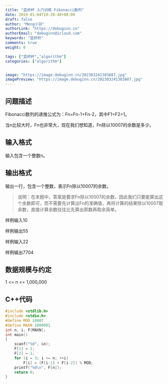 ```yaml
---
title: "蓝桥杯 入门训练 Fibonacci数列"
date: 2019-01-04T19:20:48+08:00
draft: false
author: "Meng小羽"
authorLink: "https://debuginn.cn"
authorEmail: "debuginn@icloud.com"
keywords: "蓝桥杯"
comments: true
weight: 0

tags: ["蓝桥杯","algorithm"]
categories: ["algorithm"]


image: "https://image.debuginn.cn/202303241303887.jpg"
imagePreview: "https://image.debuginn.cn/202303241303887.jpg"
---
```


## 问题描述

Fibonacci数列的递推公式为：Fn=Fn-1+Fn-2，其中F1=F2=1。

当n比较大时，Fn也非常大，现在我们想知道，Fn除以10007的余数是多少。

## 输入格式

输入包含一个整数n。

## 输出格式

输出一行，包含一个整数，表示Fn除以10007的余数。

> 说明：在本题中，答案是要求Fn除以10007的余数，因此我们只要能算出这个余数即可，而不需要先计算出Fn的准确值，再将计算的结果除以10007取余数，直接计算余数往往比先算出原数再取余简单。

样例输入10

样例输出55

样例输入22

样例输出7704

## 数据规模与约定

1 <= n <= 1,000,000

## C++代码

```c
#include <stdlib.h>
#include <stdio.h>
#define MOD 10007
#define MAXN 1000001
int n, i, F[MAXN];
int main()
{
    scanf("%d", &n);
    F[1] = 1;
    F[2] = 1;
    for (i = 3; i <= n; ++i)
        F[i] = (F[i-1] + F[i-2]) % MOD;
    printf("%d\n", F[n]);
    return 0;
}
```
